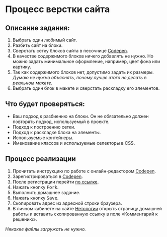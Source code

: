 Процесс верстки сайта
===

## Описание задания:

1. Выбрать один любимый сайт.
2. Разбить сайт на блоки.
3. Сверстать сетку блоков сайта в песочнице [Codepen](https://codepen.io/#).
4. В качестве содержимого блоков ничего добавлять не нужно. Но можно задать минимальное оформление, например, цвет фона или картику.
5. Так как содержимого блоков нет, допустимо задать их размеры. *Думаю не нужно объяснять, почему лучше этого не делать в реальном макете*.
6. Выбрать один блок в макете и сверстать раскладку его элементов.

## Что будет проверяться:

- Ваш подход к разбиению на блоки. Он не обязательно должен повторять подход, используемый в проекте.
- Подход к построению сетки.
- Подход к раскладке блока на элементы.
- Используемые контейнеры.
- Именование классов и используемые селекторы в CSS.

## Процесс реализации

1. Прочитать инструкцию по работе с онлайн-редактором [Codepen](https://netology-university.bitbucket.io/guides/wm/codepen-guide/).
2. Зарегистрироваться в [Codepen](https://codepen.io).
3. После регистрации перейти [по ссылке](https://codepen.io/Netology/pen/YEOmPx).
4. Нажать кнопку <kbd>Fork</kbd>.
5. Выполнить домашнее задание.
6. Нажать кнопку <kbd>Save</kbd>.
7. Скопировать адрес из адресной строки браузера.
8. В личном кабинете на сайте [Нетологии](https://netology.ru/) открыть страницу домашней работы и вставить скопированную ссылку в поле «Комментарий к решению».

*Никакие файлы загружать не нужно.*
